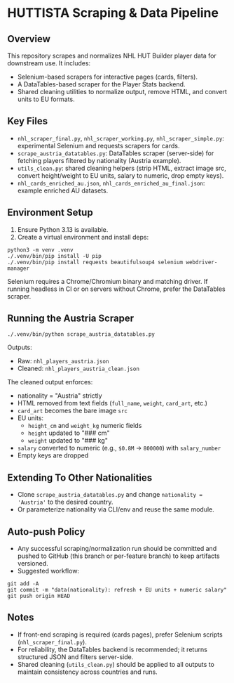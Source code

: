 # HUTTISTA Scraping & Data Pipeline

## Overview

This repository scrapes and normalizes NHL HUT Builder player data for downstream use. It includes:
- Selenium-based scrapers for interactive pages (cards, filters).
- A DataTables-based scraper for the Player Stats backend.
- Shared cleaning utilities to normalize output, remove HTML, and convert units to EU formats.

## Key Files

- `nhl_scraper_final.py`, `nhl_scraper_working.py`, `nhl_scraper_simple.py`: experimental Selenium and requests scrapers for cards.
- `scrape_austria_datatables.py`: DataTables scraper (server-side) for fetching players filtered by nationality (Austria example).
- `utils_clean.py`: shared cleaning helpers (strip HTML, extract image src, convert height/weight to EU units, salary to numeric, drop empty keys).
- `nhl_cards_enriched_au.json`, `nhl_cards_enriched_au_final.json`: example enriched AU datasets.

## Environment Setup

1. Ensure Python 3.13 is available.
2. Create a virtual environment and install deps:

```
python3 -m venv .venv
./.venv/bin/pip install -U pip
./.venv/bin/pip install requests beautifulsoup4 selenium webdriver-manager
```

Selenium requires a Chrome/Chromium binary and matching driver. If running headless in CI or on servers without Chrome, prefer the DataTables scraper.

## Running the Austria Scraper

```
./.venv/bin/python scrape_austria_datatables.py
```

Outputs:
- Raw: `nhl_players_austria.json`
- Cleaned: `nhl_players_austria_clean.json`

The cleaned output enforces:
- nationality = "Austria" strictly
- HTML removed from text fields (`full_name`, `weight`, `card_art`, etc.)
- `card_art` becomes the bare image `src`
- EU units:
  - `height_cm` and `weight_kg` numeric fields
  - `height` updated to "### cm"
  - `weight` updated to "### kg"
- `salary` converted to numeric (e.g., `$0.8M` -> `800000`) with `salary_number`
- Empty keys are dropped

## Extending To Other Nationalities

- Clone `scrape_austria_datatables.py` and change `nationality = 'Austria'` to the desired country.
- Or parameterize nationality via CLI/env and reuse the same module.

## Auto-push Policy

- Any successful scraping/normalization run should be committed and pushed to GitHub (this branch or per-feature branch) to keep artifacts versioned.
- Suggested workflow:

```
git add -A
git commit -m "data(nationality): refresh + EU units + numeric salary"
git push origin HEAD
```

## Notes

- If front-end scraping is required (cards pages), prefer Selenium scripts (`nhl_scraper_final.py`).
- For reliability, the DataTables backend is recommended; it returns structured JSON and filters server-side.
- Shared cleaning (`utils_clean.py`) should be applied to all outputs to maintain consistency across countries and runs.